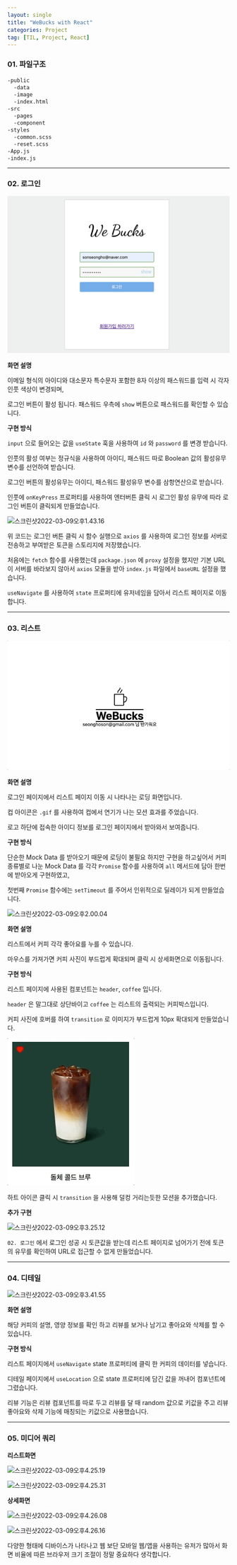 ```yaml
---
layout: single
title: "WeBucks with React"
categories: Project
tag: [TIL, Project, React]
---
```


### 01. 파일구조

```
-public
  -data
  -image
  -index.html
-src
  -pages
  -component
-styles
  -common.scss
  -reset.scss
-App.js
-index.js
```

---

### 02. 로그인

![스크린샷2022-03-09오후1.28.18](/images/image2022-03-091.28.18.png)

**화면 설명**

이메일 형식의 아이디와 대소문자 특수문자 포함한 8자 이상의 패스워드를 입력 시 각자 인풋 색상이 변경되며,

로그인 버튼이 활성 됩니다. 패스워드 우측에 `show` 버튼으로 패스워드를 확인할 수 있습니다.

**구현 방식**

`input` 으로 들어오는 값을 `useState` 훅을 사용하여 `id` 와 `password` 를 변경 받습니다.

인풋의 활성 여부는 정규식을 사용하여 아이디, 패스워드 따로 Boolean 값의 활성유무 변수를 선언하여 받습니다.

로그인 버튼의 활성유무는 아이디, 패스워드 활성유무 변수를 삼항연산으로 받습니다.

인풋에 `onKeyPress` 프로퍼티를 사용하여 엔터버튼 클릭 시 로그인 활성 유무에 따라 로그인 버튼이 클릭되게 만들었습니다.

![스크린샷2022-03-09오후1.43.16](/images/스크린샷2022-03-09오후1.43.16.png)

위 코드는 로그인 버튼 클릭 시 함수 실행으로 `axios` 를 사용하여 로그인 정보를 서버로 전송하고 부여받은 토큰을 스토리지에 저장했습니다.

처음에는 `fetch` 함수를 사용했는데 `package.json` 에 `proxy` 설정을 했지만 기본 URL이 서버를 바라보지 않아서 `axios` 모듈을 받아 `index.js` 파일에서 `baseURL` 설정을 했습니다.

`useNavigate` 를 사용하여 `state` 프로퍼티에 유저네임을 담아서 리스트 페이지로 이동합니다.

---

### 03. 리스트

![Mar-09-2022 16-10-44](/images/Mar-09-202216-10-44.gif)

**화면 설명**

로그인 페이지에서 리스트 페이지 이동 시 나타나는 로딩 화면입니다.

컵 아이콘은 `.gif` 를 사용하여 컵에서 연기가 나는 모션 효과를 주었습니다.

로고 하단에 접속한 아이디 정보를 로그인 페이지에서 받아와서 보여줍니다.

**구현 방식**

단순한 Mock Data 를 받아오기 때문에 로딩이 불필요 하지만 구현을 하고싶어서 커피 종류별로 나눈 Mock Data 를 각각 `Promise` 함수를 사용하여 `all` 메서드에 담아 한번에 받아오게 구현하였고,

첫번째 `Promise` 함수에는 `setTimeout` 를 주어서 인위적으로 딜레이가 되게 만들었습니다.

![스크린샷2022-03-09오후2.00.04](/images/스크린샷2022-03-09오후2.00.04.png)

**화면 설명**

리스트에서 커피 각각 좋아요를 누를 수 있습니다.

마우스를 가져가면 커피 사진이 부드럽게 확대되며 클릭 시 상세화면으로 이동됩니다.

**구현 방식**

리스트 페이지에 사용된 컴포넌트는 `header`, `coffee` 입니다.

`header` 은 말그대로 상단바이고 `coffee` 는 리스트의 출력되는 커피박스입니다.

커피 사진에 호버를 하여 `transition` 로 이미지가 부드럽게 10px 확대되게 만들었습니다.

![Mar-09-2022 15-17-39](/images/Mar-09-202215-17-39.gif)

하트 아이콘 클릭 시 `transition` 을 사용해 덜컹 거리는듯한 모션을 추가했습니다.

**추가 구현**

![스크린샷2022-03-09오후3.25.12](/images/스크린샷2022-03-09오후3.25.12.png)

`02. 로그인` 에서 로그인 성공 시 토큰값을 받는데 리스트 페이지로 넘어가기 전에 토큰의 유무를 확인하여 URL로 접근할 수 없게 만들었습니다.

---

### 04. 디테일

![스크린샷2022-03-09오후3.41.55](/images/스크린샷2022-03-09오후3.41.55.png)

**화면 설명**

해당 커피의 설명, 영양 정보를 확인 하고 리뷰를 보거나 남기고 좋아요와 삭제를 할 수 있습니다.

**구현 방식**

리스트 페이지에서 `useNavigate` state 프로퍼티에 클릭 한 커피의 데이터를 넣습니다.

디테일 페이지에서 `useLocation` 으로 state 프로퍼티에 담긴 값을 꺼내어 컴포넌트에 그렸습니다.

리뷰 기능은 리뷰 컴포넌트를 따로 두고 리뷰를 달 때 random 값으로 키값을 주고 리뷰 좋아요와 삭제 기능에 매칭되는 키값으로 사용했습니다.

---

### 05. 미디어 쿼리

**리스트화면**

![스크린샷2022-03-09오후4.25.19](/images/스크린샷2022-03-09오후4.25.19.png)

![스크린샷2022-03-09오후4.25.31](/images/스크린샷2022-03-09오후4.25.31.png)

**상세화면**

![스크린샷2022-03-09오후4.26.08](/images/스크린샷2022-03-09오후4.26.08.png)

![스크린샷2022-03-09오후4.26.16](/images/스크린샷2022-03-09오후4.26.16.png)

다양한 형태에 디바이스가 나타나고 웹 보단 모바일 웹/앱을 사용하는 유저가 많아서 화면 비율에 따른 브라우저 크기 조절이 정말 중요하다 생각합니다.
